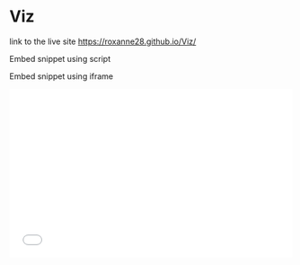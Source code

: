 # Viz

link to the live site  https://roxanne28.github.io/Viz/

Embed snippet using script
<script async src="//jsfiddle.net/roroxom/nc9ao1dr/embed/result/"></script>

Embed snippet using iframe
<div style="height:500px !important; width:100% !important;" >
<iframe width="100%" height="300" src="//jsfiddle.net/roroxom/nc9ao1dr/embedded/result/" allowfullscreen="allowfullscreen" allowpaymentrequest frameborder="0"></iframe>
</diV>
